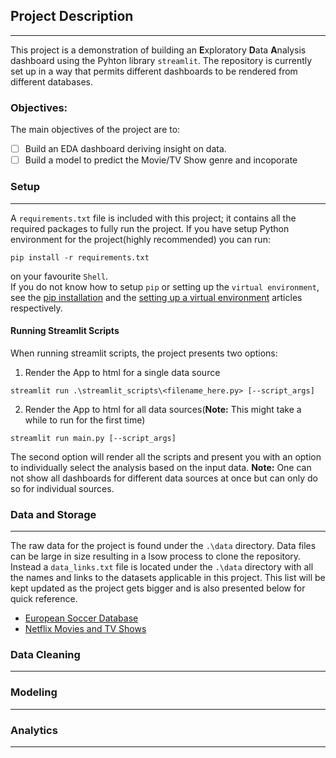 ## Project Description
-----------------------------------
This project is a demonstration of building an **E**xploratory **D**ata **A**nalysis dashboard using the Pyhton library ``streamlit``. The repository is currently set up in a way that permits different dashboards to be rendered from different databases. 

### Objectives:
The main objectives of the project are to:  
- [ ] Build an EDA dashboard deriving insight on data.
- [ ] Build a model to predict the Movie/TV Show genre and incoporate

### Setup
-------------
A `requirements.txt` file is included with this project; it contains all the required packages to fully run the project. If you have setup Python environment for the project(highly recommended) you can run: 
```Shell
pip install -r requirements.txt
```
on your favourite `Shell`.  
If you do not know how to setup `pip` or setting up the `virtual environment`, see the [pip installation](https://pip.pypa.io/en/stable/installing/) and the [setting up a virtual environment](https://docs.python.org/3/tutorial/venv.html) articles respectively.   	

#### Running Streamlit Scripts
When running streamlit scripts, the project presents two options:
1. Render the App to html for a single data source
```Shell
streamlit run .\streamlit_scripts\<filename_here.py> [--script_args]
```
2. Render the App to html for all data sources(__Note:__ This might take a while to run for the first time)
```Shell
streamlit run main.py [--script_args]
```
The second option will render all the scripts and present you with an option to individually select the analysis based on the input data. __Note:__ One can not show all dashboards for different data sources at once but can only do so for individual sources.

### Data and Storage
----------------------------
The raw data for the project is found under the `.\data` directory. Data files can be large in size resulting in a lsow process to clone the repository. Instead a `data_links.txt` file is located under the `.\data` directory with all the names and links to the datasets applicable in this project. This list will be kept updated as the project gets bigger and is also presented below for quick reference.

- [European Soccer Database](https://www.kaggle.com/hugomathien/soccer)
- [Netflix Movies and TV Shows](https://www.kaggle.com/shivamb/netflix-shows)

### Data Cleaning 
-----------------------

### Modeling
-----------------

### Analytics
-----------------